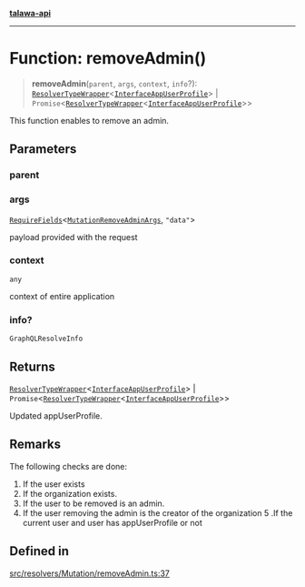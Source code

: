 [**talawa-api**](../../../../README.md)

***

# Function: removeAdmin()

> **removeAdmin**(`parent`, `args`, `context`, `info`?): [`ResolverTypeWrapper`](../../../../types/generatedGraphQLTypes/type-aliases/ResolverTypeWrapper.md)\<[`InterfaceAppUserProfile`](../../../../models/AppUserProfile/interfaces/InterfaceAppUserProfile.md)\> \| `Promise`\<[`ResolverTypeWrapper`](../../../../types/generatedGraphQLTypes/type-aliases/ResolverTypeWrapper.md)\<[`InterfaceAppUserProfile`](../../../../models/AppUserProfile/interfaces/InterfaceAppUserProfile.md)\>\>

This function enables to remove an admin.

## Parameters

### parent

### args

[`RequireFields`](../../../../types/generatedGraphQLTypes/type-aliases/RequireFields.md)\<[`MutationRemoveAdminArgs`](../../../../types/generatedGraphQLTypes/type-aliases/MutationRemoveAdminArgs.md), `"data"`\>

payload provided with the request

### context

`any`

context of entire application

### info?

`GraphQLResolveInfo`

## Returns

[`ResolverTypeWrapper`](../../../../types/generatedGraphQLTypes/type-aliases/ResolverTypeWrapper.md)\<[`InterfaceAppUserProfile`](../../../../models/AppUserProfile/interfaces/InterfaceAppUserProfile.md)\> \| `Promise`\<[`ResolverTypeWrapper`](../../../../types/generatedGraphQLTypes/type-aliases/ResolverTypeWrapper.md)\<[`InterfaceAppUserProfile`](../../../../models/AppUserProfile/interfaces/InterfaceAppUserProfile.md)\>\>

Updated appUserProfile.

## Remarks

The following checks are done:
1. If the user exists
2. If the organization exists.
3. If the user to be removed is an admin.
4. If the user removing the admin is the creator of the organization
5 .If the current user and user has appUserProfile or not

## Defined in

[src/resolvers/Mutation/removeAdmin.ts:37](https://github.com/Suyash878/talawa-api/blob/b5a9d8b4a1ea678a3d6f5b710b3721f91a3052fc/src/resolvers/Mutation/removeAdmin.ts#L37)
